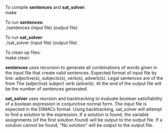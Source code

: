 To compile **sentences** and **sat_solver**:  
make

To run **sentences**:  
./sentences (input file) (output file)

To run **sat_solver**:  
./sat_solver (input file) (output file)

To clean up files:  
make clean  


**sentences** uses recursion to generate all combinations of words given in the input file that create valid sentences. Expected format of input file by line: adjective(s), subjects(s), verb(s), adverb(s). Legal sentences are of the from The (adjective) subject verb (adverb). At the end of the output file will be the number of sentences generated.  

**sat_solver** uses reursion and backtracking to evaluate boolean satisfiability of a boolean expression in conjunctive normal form. The input file is expected in the DIMACs format. Using backtracking, sat_solver will attempt to find a solution to the expression. If a solution is found, the variable assignments (of the first solution found) will be output to the output file. If a solution cannot be found, "No solution" will be output to the output file. 